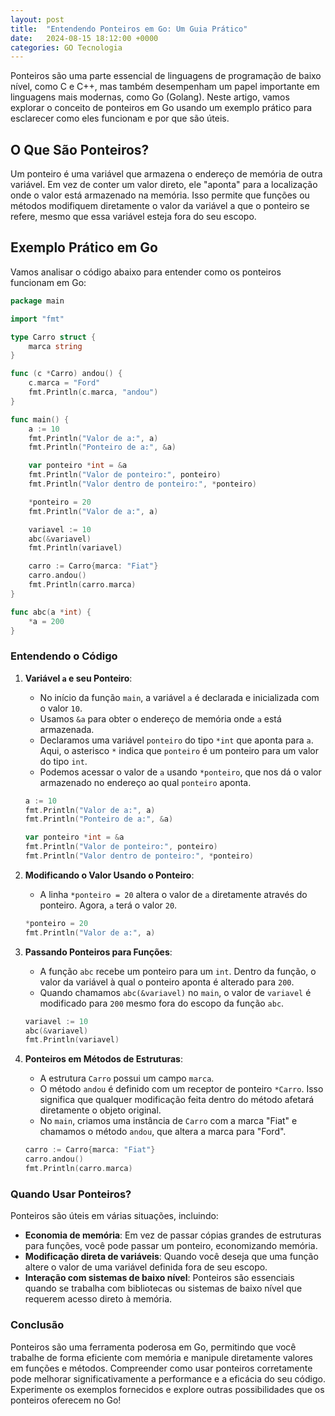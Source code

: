 ```yaml
---
layout: post
title:  "Entendendo Ponteiros em Go: Um Guia Prático"
date:   2024-08-15 18:12:00 +0000
categories: GO Tecnologia
---
```


Ponteiros são uma parte essencial de linguagens de programação de baixo nível, como C e C++, mas também desempenham um papel importante em linguagens mais modernas, como Go (Golang). Neste artigo, vamos explorar o conceito de ponteiros em Go usando um exemplo prático para esclarecer como eles funcionam e por que são úteis.

## O Que São Ponteiros?

Um ponteiro é uma variável que armazena o endereço de memória de outra variável. Em vez de conter um valor direto, ele "aponta" para a localização onde o valor está armazenado na memória. Isso permite que funções ou métodos modifiquem diretamente o valor da variável a que o ponteiro se refere, mesmo que essa variável esteja fora do seu escopo.

## Exemplo Prático em Go

Vamos analisar o código abaixo para entender como os ponteiros funcionam em Go:

```go
package main

import "fmt"

type Carro struct {
	marca string
}

func (c *Carro) andou() {
	c.marca = "Ford"
	fmt.Println(c.marca, "andou")
}

func main() {
	a := 10
	fmt.Println("Valor de a:", a)
	fmt.Println("Ponteiro de a:", &a)

	var ponteiro *int = &a
	fmt.Println("Valor de ponteiro:", ponteiro)
	fmt.Println("Valor dentro de ponteiro:", *ponteiro)

	*ponteiro = 20
	fmt.Println("Valor de a:", a)

	variavel := 10
	abc(&variavel)
	fmt.Println(variavel)

	carro := Carro{marca: "Fiat"}
	carro.andou()
	fmt.Println(carro.marca)
}

func abc(a *int) {
	*a = 200
}
```

### Entendendo o Código

1. **Variável `a` e seu Ponteiro**:
    - No início da função `main`, a variável `a` é declarada e inicializada com o valor `10`.
    - Usamos `&a` para obter o endereço de memória onde `a` está armazenada.
    - Declaramos uma variável `ponteiro` do tipo `*int` que aponta para `a`. Aqui, o asterisco `*` indica que `ponteiro` é um ponteiro para um valor do tipo `int`.
    - Podemos acessar o valor de `a` usando `*ponteiro`, que nos dá o valor armazenado no endereço ao qual `ponteiro` aponta.

    ```go
    a := 10
    fmt.Println("Valor de a:", a)
    fmt.Println("Ponteiro de a:", &a)

    var ponteiro *int = &a
    fmt.Println("Valor de ponteiro:", ponteiro)
    fmt.Println("Valor dentro de ponteiro:", *ponteiro)
    ```

2. **Modificando o Valor Usando o Ponteiro**:
    - A linha `*ponteiro = 20` altera o valor de `a` diretamente através do ponteiro. Agora, `a` terá o valor `20`.

    ```go
    *ponteiro = 20
    fmt.Println("Valor de a:", a)
    ```

3. **Passando Ponteiros para Funções**:
    - A função `abc` recebe um ponteiro para um `int`. Dentro da função, o valor da variável à qual o ponteiro aponta é alterado para `200`.
    - Quando chamamos `abc(&variavel)` no `main`, o valor de `variavel` é modificado para `200` mesmo fora do escopo da função `abc`.

    ```go
    variavel := 10
    abc(&variavel)
    fmt.Println(variavel)
    ```

4. **Ponteiros em Métodos de Estruturas**:
    - A estrutura `Carro` possui um campo `marca`.
    - O método `andou` é definido com um receptor de ponteiro `*Carro`. Isso significa que qualquer modificação feita dentro do método afetará diretamente o objeto original.
    - No `main`, criamos uma instância de `Carro` com a marca "Fiat" e chamamos o método `andou`, que altera a marca para "Ford".

    ```go
    carro := Carro{marca: "Fiat"}
    carro.andou()
    fmt.Println(carro.marca)
    ```

### Quando Usar Ponteiros?

Ponteiros são úteis em várias situações, incluindo:

- **Economia de memória**: Em vez de passar cópias grandes de estruturas para funções, você pode passar um ponteiro, economizando memória.
- **Modificação direta de variáveis**: Quando você deseja que uma função altere o valor de uma variável definida fora de seu escopo.
- **Interação com sistemas de baixo nível**: Ponteiros são essenciais quando se trabalha com bibliotecas ou sistemas de baixo nível que requerem acesso direto à memória.

### Conclusão

Ponteiros são uma ferramenta poderosa em Go, permitindo que você trabalhe de forma eficiente com memória e manipule diretamente valores em funções e métodos. Compreender como usar ponteiros corretamente pode melhorar significativamente a performance e a eficácia do seu código. Experimente os exemplos fornecidos e explore outras possibilidades que os ponteiros oferecem no Go!